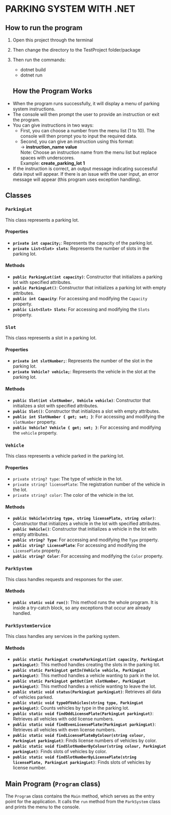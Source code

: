 # PARKING SYSTEM WITH .NET

## How to run the program

1.  Open this project through the terminal
2.  Then change the directory to the TestProject folder/package
3.  Then run the commands:
    - dotnet build
    - dotnet run

    ## How the Program Works
- When the program runs successfully, it will display a menu of parking system instructions.
- The console will then prompt the user to provide an instruction or exit the program.
- You can give instructions in two ways:
    - First, you can choose a number from the menu list (1 to 10). The console will then prompt you to input the required data.
    - Second, you can give an instruction using this format: 
     <br>→ **instruction_name value**
     <br> Note: Choose an instruction name from the menu list but replace spaces with underscores.
     <br> Example: **create_parking_lot 1**
- If the instruction is correct, an output message indicating successful data input will appear. If there is an issue with the user input, an error message will appear (this program uses exception handling).

## Classes

### `ParkingLot`
This class represents a parking lot.

#### Properties
- **`private int capacity;`**: Represents the capacity of the parking lot.
- **`private List<Slot> slots`**: Represents the number of slots in the parking lot.

#### Methods
- **`public ParkingLot(int capacity)`**: Constructor that initializes a parking lot with specified attributes.
- **`public ParkingLot()`**: Constructor that initializes a parking lot with empty attributes.
- **`public int Capacity`**: For accessing and modifying the `Capacity` property.
- **`public List<Slot> Slots`**: For accessing and modifying the `Slots` property.

### `Slot`
This class represents a slot in a parking lot.

#### Properties
- **`private int slotNumber;`**: Represents the number of the slot in the parking lot.
- **`private Vehicle? vehicle;`**: Represents the vehicle in the slot at the parking lot.

#### Methods
- **`public Slot(int slotNumber, Vehicle vehicle)`**: Constructor that initializes a slot with specified attributes.
- **`public Slot()`**: Constructor that initializes a slot with empty attributes.
- **`public int SlotNumber { get; set; }`**: For accessing and modifying the `slotNumber` property.
- **`public Vehicle? Vehicle { get; set; }`**: For accessing and modifying the `vehicle` property.

### `Vehicle`
This class represents a vehicle parked in the parking lot.

#### Properties
- `private string? type`: The type of vehicle in the lot.
- `private string? licensePlate`: The registration number of the vehicle in the lot.
- `private string? color`: The color of the vehicle in the lot.

#### Methods
- **`public Vehicle(string type, string licensePlate, string color)`**: Constructor that initializes a vehicle in the lot with specified attributes.
- **`public Vehicle()`**: Constructor that initializes a vehicle in the lot with empty attributes.
- **`public string? Type`**: For accessing and modifying the `Type` property.
- **`public string? LicensePlate`**: For accessing and modifying the `LicensePlate` property.
- **`public string? Color`**: For accessing and modifying the `Color` property.

### `ParkSystem`
This class handles requests and responses for the user.

#### Methods
- **`public static void run()`**: This method runs the whole program. It is inside a try-catch block, so any exceptions that occur are already handled.

### `ParkSystemService`
This class handles any services in the parking system.

#### Methods
- **`public static ParkingLot createParkingLot(int capacity, ParkingLot parkingLot)`**: This method handles creating the slots in the parking lot.
- **`public static ParkingLot getIn(Vehicle vehicle, ParkingLot parkingLot)`**: This method handles a vehicle wanting to park in the lot.
- **`public static ParkingLot getOut(int slotNumber, ParkingLot parkingLot)`**: This method handles a vehicle wanting to leave the lot.
- **`public static void status(ParkingLot parkingLot)`**: Retrieves all data of vehicles parked.
- **`public static void typeOfVehicles(string type, ParkingLot parkingLot)`**: Counts vehicles by type in the parking lot.
- **`public static void findOddLicensePlate(ParkingLot parkingLot)`**: Retrieves all vehicles with odd license numbers.
- **`public static void findEvenLicensePlate(ParkingLot parkingLot)`**: Retrieves all vehicles with even license numbers.
- **`public static void findLicensePlateByColour(string colour, ParkingLot parkingLot)`**: Finds license numbers of vehicles by color.
- **`public static void findSlotNumberByColour(string colour, ParkingLot parkingLot)`**: Finds slots of vehicles by color.
- **`public static void findSlotNumberByLicensePlate(string licensePlate, ParkingLot parkingLot)`**: Finds slots of vehicles by license number.

## Main Program (`Program` class)
The `Program` class contains the `Main` method, which serves as the entry point for the application. It calls the `run` method from the `ParkSystem` class and prints the menu to the console.